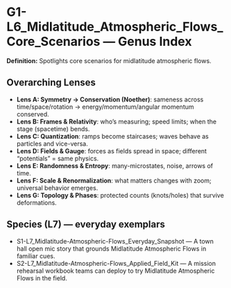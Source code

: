 # G1-L6_Midlatitude_Atmospheric_Flows_Core_Scenarios — Genus Index
**Definition:** Spotlights core scenarios for midlatitude atmospheric flows.

## Overarching Lenses

- **Lens A: Symmetry -> Conservation (Noether)**: sameness across time/space/rotation → energy/momentum/angular momentum conserved.
- **Lens B: Frames & Relativity**: who’s measuring; speed limits; when the stage (spacetime) bends.
- **Lens C: Quantization**: ramps become staircases; waves behave as particles and vice-versa.
- **Lens D: Fields & Gauge**: forces as fields spread in space; different “potentials” = same physics.
- **Lens E: Randomness & Entropy**: many-microstates, noise, arrows of time.
- **Lens F: Scale & Renormalization**: what matters changes with zoom; universal behavior emerges.
- **Lens G: Topology & Phases**: protected counts (knots/holes) that survive deformations.

## Species (L7) — everyday exemplars
- S1-L7_Midlatitude-Atmospheric-Flows_Everyday_Snapshot — A town hall open mic story that grounds Midlatitude Atmospheric Flows in familiar cues.
- S2-L7_Midlatitude-Atmospheric-Flows_Applied_Field_Kit — A mission rehearsal workbook teams can deploy to try Midlatitude Atmospheric Flows in the field.
